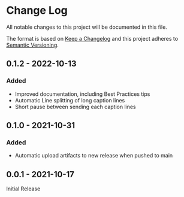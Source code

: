 # Change Log
All notable changes to this project will be documented in this file.

The format is based on [Keep a Changelog](https://keepachangelog.com/)
and this project adheres to [Semantic Versioning](https://semver.org/).

## 0.1.2 - 2022-10-13
### Added
- Improved documentation, including Best Practices tips
- Automatic Line splitting of long caption lines
- Short pause between sending each caption lines

## 0.1.0 - 2021-10-31

### Added
- Automatic upload artifacts to new release when pushed to main

## 0.0.1 - 2021-10-17

Initial Release
